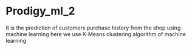 # Prodigy_ml_2
It is the prediction of customers purchase history from the shop using machine learning
here we use K-Means clustering algorithm of machine learning
